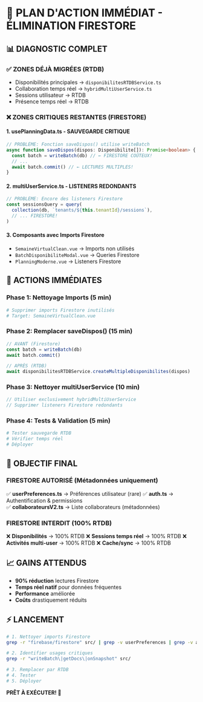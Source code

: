 # 🎯 PLAN D'ACTION IMMÉDIAT - ÉLIMINATION FIRESTORE

## 📊 DIAGNOSTIC COMPLET

### ✅ ZONES DÉJÀ MIGRÉES (RTDB)
- Disponibilités principales → `disponibilitesRTDBService.ts`
- Collaboration temps réel → `hybridMultiUserService.ts`
- Sessions utilisateur → RTDB
- Présence temps réel → RTDB

### ❌ ZONES CRITIQUES RESTANTES (FIRESTORE)

#### 1. **usePlanningData.ts** - SAUVEGARDE CRITIQUE
```typescript
// PROBLÈME: Fonction saveDispos() utilise writeBatch
async function saveDispos(dispos: Disponibilite[]): Promise<boolean> {
  const batch = writeBatch(db) // ← FIRESTORE COÛTEUX!
  // ...
  await batch.commit() // ← LECTURES MULTIPLES!
}
```

#### 2. **multiUserService.ts** - LISTENERS REDONDANTS
```typescript
// PROBLÈME: Encore des listeners Firestore
const sessionsQuery = query(
  collection(db, `tenants/${this.tenantId}/sessions`),
  // ... FIRESTORE!
)
```

#### 3. **Composants avec Imports Firestore**
- `SemaineVirtualClean.vue` → Imports non utilisés
- `BatchDisponibiliteModal.vue` → Queries Firestore
- `PlanningModerne.vue` → Listeners Firestore

## 🚀 ACTIONS IMMÉDIATES

### Phase 1: Nettoyage Imports (5 min)
```bash
# Supprimer imports Firestore inutilisés
# Target: SemaineVirtualClean.vue
```

### Phase 2: Remplacer saveDispos() (15 min)
```typescript
// AVANT (Firestore)
const batch = writeBatch(db)
await batch.commit()

// APRÈS (RTDB)
await disponibilitesRTDBService.createMultipleDisponibilites(dispos)
```

### Phase 3: Nettoyer multiUserService (10 min)
```typescript
// Utiliser exclusivement hybridMultiUserService
// Supprimer listeners Firestore redondants
```

### Phase 4: Tests & Validation (5 min)
```bash
# Tester sauvegarde RTDB
# Vérifier temps réel
# Déployer
```

## 🎯 OBJECTIF FINAL

### FIRESTORE AUTORISÉ (Métadonnées uniquement)
✅ **userPreferences.ts** → Préférences utilisateur (rare)
✅ **auth.ts** → Authentification & permissions  
✅ **collaborateursV2.ts** → Liste collaborateurs (métadonnées)

### FIRESTORE INTERDIT (100% RTDB)
❌ **Disponibilités** → 100% RTDB
❌ **Sessions temps réel** → 100% RTDB
❌ **Activités multi-user** → 100% RTDB
❌ **Cache/sync** → 100% RTDB

## 📈 GAINS ATTENDUS

- **90% réduction** lectures Firestore
- **Temps réel natif** pour données fréquentes
- **Performance** améliorée
- **Coûts** drastiquement réduits

## ⚡ LANCEMENT

```bash
# 1. Nettoyer imports Firestore
grep -r "firebase/firestore" src/ | grep -v userPreferences | grep -v auth | grep -v collaborateurs

# 2. Identifier usages critiques
grep -r "writeBatch\|getDocs\|onSnapshot" src/

# 3. Remplacer par RTDB
# 4. Tester
# 5. Déployer
```

**PRÊT À EXÉCUTER! 🚀**
